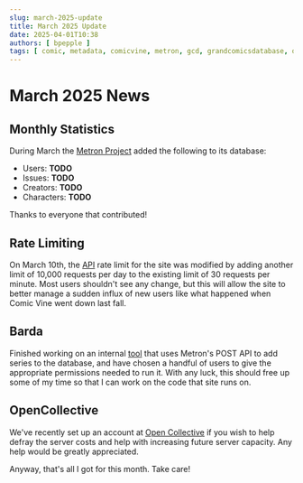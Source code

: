 ```yaml
---
slug: march-2025-update
title: March 2025 Update
date: 2025-04-01T10:38
authors: [ bpepple ]
tags: [ comic, metadata, comicvine, metron, gcd, grandcomicsdatabase, opencollective ]
---
```


# March 2025 News

## Monthly Statistics

During March the [Metron Project](https://metron.cloud/) added the following to its database:

- Users: **TODO**
- Issues: **TODO**
- Creators: **TODO**
- Characters: **TODO**

Thanks to everyone that contributed!

## Rate Limiting

On March 10th, the [API](https://en.wikipedia.org/wiki/API) rate limit for the site was modified by adding another limit
of 10,000 requests per day to the existing limit of 30 requests per minute. Most users shouldn't see any change, but
this will allow the site to better manage a sudden influx of new users like what happened when Comic Vine went down last
fall.

## Barda

Finished working on an internal [tool](https://codeberg.org/bpepple/barda) that uses Metron's POST API to add series to
the database, and have chosen a handful of users to give the appropriate permissions needed to run it. With any luck, 
this should free up some of my time so that I can work on the code that site runs on.

## OpenCollective

We've recently set up an account at [Open Collective](https://opencollective.com/metron) if you wish to help defray the
server costs and help with increasing future server capacity. Any help would be greatly appreciated.

Anyway, that's all I got for this month. Take care!